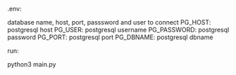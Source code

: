 .env:

database name, host, port, passsword and user to connect 
PG_HOST: postgresql host
PG_USER: postgresql username
PG_PASSWORD: postgresql password
PG_PORT: postgresql port
PG_DBNAME: postgresql dbname

run:

python3 main.py
